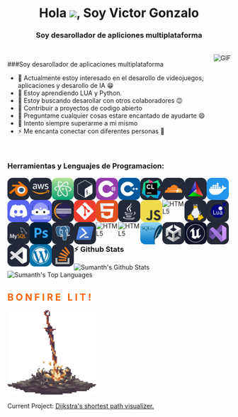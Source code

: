 <h1 align="center">Hola <img src="https://media.giphy.com/media/hvRJCLFzcasrR4ia7z/giphy.gif" width="35">, Soy Victor Gonzalo</h1>
<h3 align="center">Soy desarollador de apliciones multiplataforma</h3>

<br>

<img align="right" height="270px" alt="GIF" src="https://i.pinimg.com/originals/e4/26/70/e426702edf874b181aced1e2fa5c6cde.gif" />

###Soy desarollador de aplicaciones multiplataforma
- 🔭 Actualmente estoy interesado en el desarollo de videojuegos, aplicaciones y desarollo de IA :grin:
- 🌱 Estoy aprendiendo LUA y Python.
- 👯 Estoy buscando desarollar con otros colaboradores :wink:
- 🥅 Contribuir a proyectos de codigo abierto
- 💬 Preguntame cualquier cosas estare encantado de ayudarte :smile:
- 🧗 Intento siempre superarme a mi mismo
- ⚡ Me encanta conectar con diferentes personas :raised_hands:

<br>

### Herramientas y Lenguajes de Programacion: 

<img align="left" alt="HTML5" width="50px" src="https://github.com/tandpfun/skill-icons/raw/main/icons/Blender-Dark.svg"  />
<img align="left" alt="HTML5" width="50px" src="https://github.com/tandpfun/skill-icons/blob/main/icons/AWS-Dark.svg"  />
<img align="left" alt="HTML5" width="50px" src="https://github.com/tandpfun/skill-icons/blob/main/icons/Atom.svg"  />
<img align="left" alt="HTML5" width="50px" src="https://github.com/tandpfun/skill-icons/blob/main/icons/Bash-Dark.svg"  />
<img align="left" alt="HTML5" width="50px" src="https://github.com/tandpfun/skill-icons/blob/main/icons/CS.svg"  />
<img align="left" alt="HTML5" width="50px" src="https://github.com/tandpfun/skill-icons/blob/main/icons/CPP.svg"  />
<img align="left" alt="HTML5" width="50px" src="https://github.com/tandpfun/skill-icons/raw/main/icons/CLion-Dark.svg"  />
<img align="left" alt="HTML5" width="50px" src="https://github.com/tandpfun/skill-icons/raw/main/icons/Cloudflare-Dark.svg"  />
<img align="left" alt="HTML5" width="50px" src="https://github.com/tandpfun/skill-icons/raw/main/icons/CMake-Dark.svg"  />
<img align="left" alt="HTML5" width="50px" src="https://github.com/tandpfun/skill-icons/blob/main/icons/Docker.svg"  />
<img align="left" alt="HTML5" width="50px" src="https://github.com/tandpfun/skill-icons/raw/main/icons/Discord.svg"  />
<img align="left" alt="HTML5" width="50px" src="https://github.com/tandpfun/skill-icons/raw/main/icons/DiscordBots.svg"  />
<br>
<img align="left" alt="HTML5" width="50px" src="https://github.com/tandpfun/skill-icons/raw/main/icons/Eclipse-Dark.svg"  />
<img align="left" alt="HTML5" width="50px" src="https://github.com/tandpfun/skill-icons/blob/main/icons/Git.svg"  />
<img align="left" alt="HTML5" width="50px" src="https://github.com/tandpfun/skill-icons/raw/main/icons/HTML.svg"  />
<img align="left" alt="HTML5" width="50px" src="https://github.com/tandpfun/skill-icons/raw/main/icons/Java-Dark.svg"  />
<img align="left" alt="HTML5" width="50px" src="https://github.com/tandpfun/skill-icons/raw/main/icons/JavaScript.svg"  />
<img align="left" alt="HTML5" width="50px" src="https://github.com/tandpfun/skill-icons/raw/main/icons/Kali-Dark.svg"  />
<img align="left" alt="HTML5" width="50px" src="https://github.com/tandpfun/skill-icons/raw/main/icons/Linux-Dark.svg"  />
<img align="left" alt="HTML5" width="50px" src="https://github.com/tandpfun/skill-icons/raw/main/icons/Lua-Dark.svg"  />
<img align="left" alt="HTML5" width="50px" src="https://github.com/tandpfun/skill-icons/raw/main/icons/MySQL-Dark.svg"  />
<img align="left" alt="HTML5" width="50px" src="https://github.com/tandpfun/skill-icons/raw/main/icons/Photoshop.svg"  />
<img align="left" alt="HTML5" width="50px" src="https://github.com/tandpfun/skill-icons/raw/main/icons/PostgreSQL-Dark.svg"  />
<img align="left" alt="HTML5" width="50px" src="https://github.com/tandpfun/skill-icons/raw/main/icons/Powershell-Dark.svg"  />
<img align="left" alt="HTML5" width="50px" src="https://github.com/tandpfun/skill-icons/raw/main/icons/RedHat-Dark.svg"  />
<img align="left" alt="HTML5" width="50px" src="https://github.com/tandpfun/skill-icons/raw/main/icons/RobloxStudio.svg"  />
<img align="left" alt="HTML5" width="50px" src="https://github.com/tandpfun/skill-icons/raw/main/icons/SQLite.svg"  />
<img align="left" alt="HTML5" width="50px" src="https://github.com/tandpfun/skill-icons/raw/main/icons/Unity-Dark.svg"  />
<img align="left" alt="HTML5" width="50px" src="https://github.com/tandpfun/skill-icons/raw/main/icons/UnrealEngine.svg"  />
<img align="left" alt="HTML5" width="50px" src="https://github.com/tandpfun/skill-icons/raw/main/icons/VisualStudio-Dark.svg"  />
<img align="left" alt="HTML5" width="50px" src="https://github.com/tandpfun/skill-icons/raw/main/icons/VSCode-Dark.svg"  />
<img align="left" alt="HTML5" width="50px" src="https://github.com/tandpfun/skill-icons/raw/main/icons/Wordpress.svg"  />
<img align="left" alt="HTML5" width="50px" src="https://github.com/tandpfun/skill-icons/raw/main/icons/StackOverflow-Dark.svg"  />
<br>
<br>
<br>
<br>

<!--
<details>
  <summary>:zap: Github Stats</summary>
<p align='center'>
  <img align="center" src="https://github-readme-stats.vercel.app/api?username=Sumanth-Talluri&show_icons=true&title_color=fff&icon_color=79ff97&text_color=efefef&bg_color=24292e" alt="Lakshya's Github Stats">
</p>
<br>
<p align='center'>
  <img align="center" src="https://github-readme-stats.vercel.app/api/top-langs/?username=Sumanth-Talluri&show_icons=true&hide_border=true&theme=radical">
</p>
</details> -->


### :zap: Github Stats

  <img align="left" src="https://github-readme-stats.sumanth-talluri.vercel.app/api?username=Sumanth-Talluri&show_icons=true&title_color=fff&icon_color=79ff97&text_color=efefef&bg_color=24292e" alt="Sumanth's Github Stats" width="60%">
  
<img src="https://github-readme-stats.sumanth-talluri.vercel.app/api/top-langs/?username=Sumanth-Talluri&show_icons=true&hide_border=true&theme=radical" width="37%" alt="Sumanth's Top Languages">



<!-- stats
![GitHub stats](https://github-readme-stats.vercel.app/api?username=Sumanth-Talluri&show_icons=true&hide_border=true&theme=dark)
![Sumanth's github Programming stats](https://github-readme-stats.vercel.app/api/top-langs/?username=Sumanth-Talluri&show_icons=true&hide_border=true")-->

<!-- repos
<a href="https://github.com/Sumanth-Talluri/Readers-Cabin">
  <img align="left" src="https://github-readme-stats.vercel.app/api/pin/?username=Sumanth-Talluri&repo=Readers-Cabin&theme=dark" />
</a>
<a href="https://github.com/Sumanth-Talluri/JPMorgan-Chase-Virtual-Internship">
  <img align="left" src="https://github-readme-stats.vercel.app/api/pin/?username=Sumanth-Talluri&repo=JPMorgan-Chase-Virtual-Internship&theme=dark" />
</a>
<a href="https://github.com/Sumanth-Talluri/Python-for-Everybody-Specialization">
  <img align="left" src="https://github-readme-stats.vercel.app/api/pin/?username=Sumanth-Talluri&repo=Python-for-Everybody-Specialization&theme=dark" />
</a>
-->

<br>

 <b><h2 style="color: #fc6203">B O N F I R E &nbsp; L I T !</h2> </b>

<img src="https://raw.githubusercontent.com/TanZng/TanZng/master/assets/bonefire.gif" width="200"/>

Current Project: <a href="https://github.com/TanZng/dijkstras-shortest-path">Dijkstra's shortest path visualizer.</a>
